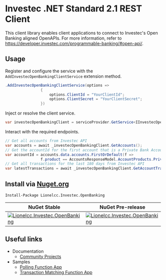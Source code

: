 # Investec .NET Standard 2.1 REST Client

This client library enables client applications to connect to Investec's Open Banking aligned OpenAPIs. For more information, refer to https://developer.investec.com/programmable-banking/#open-api/. 




## Usage
Register and configure the service with the `AddInvestecOpenBankingClientService` extension method.
```c#
.AddInvestecOpenBankingClientService(options =>
                {
                    options.ClientId = "YourClientId";
                    options.ClientSecret = "YourClientSecret";
                })
```

Inject or resolve the client service.
```c#
var investecOpenBankingClient = serviceProvider.GetService<IInvestecOpenBankingClient>();
```

Interact with the required endpoints.
```c#
// Get all accounts from Investec API
var accounts = await _investecOpenBankingClient.GetAccounts();
// Get the accountId for the first account that is a Private Bank Account
var accountId = accounts.data.accounts.FirstOrDefault(f =>
                f.product == AccountsResponseModel.AccountProducts.PrivateBankAccount)?.accountId;
// Get all transactions for the last 180 days from Investec API
var latestTransactions = await _investecOpenBankingClient.GetAccountTransactions(accountId);
```

## Install via [Nuget.org](https://www.nuget.org/packages/Lionelcc.Investec.OpenBanking/)

`Install-Package Lionelcc.Investec.OpenBanking`

| NuGet Stable | NuGet Pre-release | Downloads |
| ------------ | ----------------- | --------- |
| [![Lionelcc.Investec.OpenBanking](https://img.shields.io/nuget/v/Lionelcc.Investec.OpenBanking.svg)](https://www.nuget.org/packages/Lionelcc.Investec.OpenBanking/) | [![Lionelcc.Investec.OpenBanking](https://img.shields.io/nuget/vpre/Lionelcc.Investec.OpenBanking.svg)](https://www.nuget.org/packages/Lionelcc.Investec.OpenBanking/) | [![Lionelcc.Investec.OpenBanking](https://img.shields.io/nuget/dt/Lionelcc.Investec.OpenBanking.svg)](https://www.nuget.org/packages/Lionelcc.Investec.OpenBanking/) |


## Useful links

* Documentation
  * [Community Projects](https://gitlab.com/offerzen-beta-community/investec-programmable-banking/command-center)
* Samples
  * [Polling Function App](https://github.com/dalion619/investec-openbanking-dotnet/tree/master/examples/Polling.Example.Func)
  * [Transaction Matching Function App](https://github.com/dalion619/investec-openbanking-dotnet/tree/master/examples/Matching.Example.Func)

